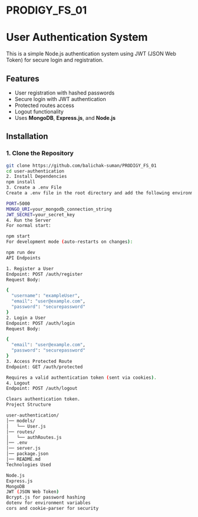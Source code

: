 # PRODIGY_FS_01


# User Authentication System

This is a simple Node.js authentication system using JWT (JSON Web Token) for secure login and registration.

## Features
- User registration with hashed passwords
- Secure login with JWT authentication
- Protected routes access
- Logout functionality
- Uses **MongoDB**, **Express.js**, and **Node.js**

## Installation

### 1. Clone the Repository
```sh
git clone https://github.com/balichak-suman/PRODIGY_FS_01
cd user-authentication
2. Install Dependencies
npm install
3. Create a .env File
Create a .env file in the root directory and add the following environment variables:

PORT=5000
MONGO_URI=your_mongodb_connection_string
JWT_SECRET=your_secret_key
4. Run the Server
For normal start:

npm start
For development mode (auto-restarts on changes):

npm run dev
API Endpoints

1. Register a User
Endpoint: POST /auth/register
Request Body:

{
  "username": "exampleUser",
  "email": "user@example.com",
  "password": "securepassword"
}
2. Login a User
Endpoint: POST /auth/login
Request Body:

{
  "email": "user@example.com",
  "password": "securepassword"
}
3. Access Protected Route
Endpoint: GET /auth/protected

Requires a valid authentication token (sent via cookies).
4. Logout
Endpoint: POST /auth/logout

Clears authentication token.
Project Structure

user-authentication/
│── models/
│   └── User.js
│── routes/
│   └── authRoutes.js
│── .env
│── server.js
│── package.json
│── README.md
Technologies Used

Node.js
Express.js
MongoDB
JWT (JSON Web Token)
Bcrypt.js for password hashing
dotenv for environment variables
cors and cookie-parser for security